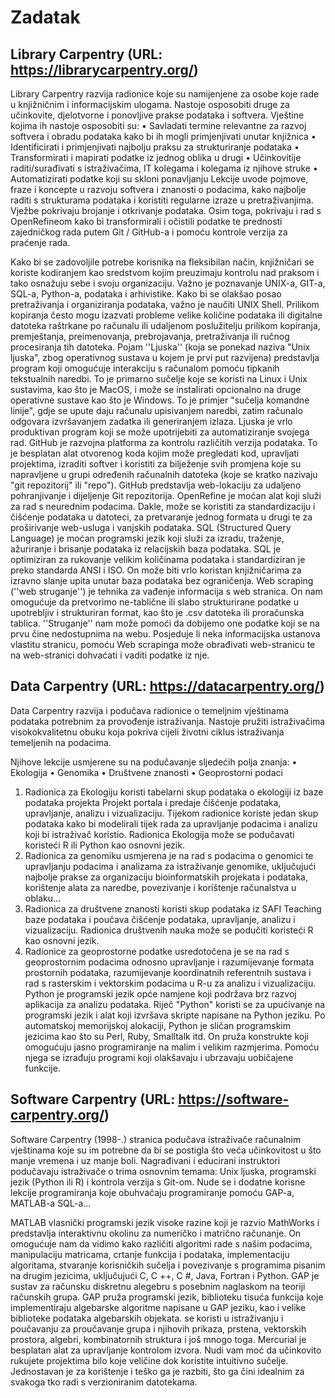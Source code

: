 # Zadatak



## Library Carpentry (URL: https://librarycarpentry.org/)
Library Carpentry razvija radionice koje su namijenjene za osobe koje rade u knjižničnim i informacijskim ulogama. Nastoje osposobiti druge za učinkovite, djelotvorne i ponovljive prakse podataka i softvera. Vještine kojima ih nastoje osposobiti su:
•	Savladati termine relevantne za razvoj softvera i obradu podataka kako bi ih mogli primjenjivati unutar knjižnica
•	Identificirati i primjenjivati najbolju praksu za strukturiranje podataka
•	Transformirati i mapirati podatke iz jednog oblika u drugi
•	Učinkovitije raditi/surađivati s istraživačima, IT kolegama i kolegama iz njihove struke
•	Automatizirati podatke koji su skloni ponavljanju
Lekcije uvode pojmove, fraze i koncepte u razvoju softvera i znanosti o podacima, kako najbolje raditi s strukturama podataka i koristiti regularne izraze u pretraživanjima. Vježbe pokrivaju brojanje i otkrivanje podataka. Osim toga, pokrivaju i rad s OpenRefineom kako bi transformirali i očistili podatke te prednosti zajedničkog rada putem Git / GitHub-a i pomoću kontrole verzija za praćenje rada.

Kako bi se zadovoljile potrebe korisnika na fleksibilan način, knjižničari se koriste kodiranjem kao sredstvom kojim preuzimaju kontrolu nad praksom i tako osnažuju sebe i svoju organizaciju. Važno je poznavanje UNIX-a, GIT-a, SQL-a, Python-a, podataka i arhivistike. Kako bi se olakšao posao pretraživanja i organiziranja podataka, važno je naučiti UNIX Shell. Prilikom kopiranja često mogu izazvati probleme velike količine podataka ili digitalne datoteka raštrkane po računalu ili udaljenom poslužitelju prilikom kopiranja, premještanja, preimenovanja, prebrojavanja, pretraživanja ili ručnog procesiranja tih datoteka.
Pojam ''Ljuska'' (koja se ponekad naziva "Unix ljuska", zbog operativnog sustava u kojem je prvi put razvijena) predstavlja program koji omogućuje interakciju s računalom pomoću tipkanih tekstualnih naredbi. To je primarno sučelje koje se koristi na Linux i Unix sustavima, kao što je MacOS, i može se instalirati opcionalno na druge operativne sustave kao što je Windows. To je primjer "sučelja komandne linije", gdje se upute daju računalu upisivanjem naredbi, zatim računalo odgovara izvršavanjem zadatka ili generiranjem izlaza. Ljuska je vrlo produktivan program koji se može upotrijebiti za automatiziranje svojega rad.
GitHub je razvojna platforma za kontrolu različitih verzija podataka. To je besplatan alat otvorenog koda kojim može pregledati kod, upravljati projektima, izraditi softver i koristiti za bilježenje svih promjena koje su napravljene u grupi određenih računalnih datoteka (koje se kratko nazivaju "git repozitorij" ili "repo"). GitHub predstavlja web-lokaciju za udaljeno pohranjivanje i dijeljenje Git repozitorija.
OpenRefine je moćan alat koji služi za rad s neurednim podacima. Dakle, može se koristiti za standardizaciju i čišćenje podataka u datoteci, za pretvaranje jednog formata u drugi te za proširivanje web-usluga i vanjskih podataka.
SQL (Structured Query Language)  je moćan programski jezik koji služi za  izradu, traženje, ažuriranje i brisanje podataka iz relacijskih baza podataka. SQL je optimiziran za rukovanje velikim količinama podataka i standardiziran je preko standarda ANSI i ISO. On može biti vrlo koristan knjižničarima za izravno slanje upita unutar baza podataka bez ograničenja.
Web scraping (''web struganje'') je tehnika za vađenje informacija s web stranica. On nam omogućuje da pretvorimo ne-tablične ili slabo strukturirane podatke u upotrebljiv i strukturiran format, kao što je .csv datoteka ili proračunska tablica. ''Struganje'' nam može pomoći da dobijemo one podatke koji se na prvu čine nedostupnima na webu. Posjeduje li neka informacijska ustanova vlastitu stranicu, pomoću Web scrapinga može obrađivati web-stranicu te  na web-stranici dohvaćati i vaditi podatke iz nje.

## Data Carpentry (URL: https://datacarpentry.org/)
Data Carpentry razvija i podučava radionice o temeljnim vještinama podataka potrebnim za provođenje istraživanja. Nastoje  pružiti istraživačima visokokvalitetnu obuku koja pokriva cijeli životni ciklus istraživanja temeljenih na podacima.

Njihove lekcije usmjerene su na podučavanje sljedećih polja znanja:
•	Ekologija
•	Genomika
•	Društvene znanosti
•	Geoprostorni podaci
1.	Radionica za Ekologiju koristi tabelarni skup podataka o ekologiji iz baze podataka projekta Projekt portala i predaje čišćenje podataka, upravljanje, analizu i vizualizaciju. Tijekom radionice koriste jedan skup podataka kako bi modelirali tijek rada za upravljanje podacima i analizu koji bi istraživač koristio. Radionica Ekologija može se podučavati koristeći R ili Python kao osnovni jezik.
2.	Radionica za genomiku usmjerena je na rad s podacima o genomici te upravljanju podacima i analizama za istraživanje genomike, uključujući najbolje prakse za organizaciju bioinformatskih projekata i podataka, korištenje alata za naredbe, povezivanje i korištenje računalstva u oblaku...
3.	Radionica za društvene znanosti koristi skup podataka iz SAFI Teaching baze podataka i poučava čišćenje podataka, upravljanje, analizu i vizualizaciju. Radionica društvenih nauka može se podučiti koristeći R kao osnovni jezik.
4.	Radionice za geoprostorne podatke usredotočena je se na rad s geoprostornim podacima odnosno upravljanje i razumijevanje formata prostornih podataka, razumijevanje koordinatnih referentnih sustava i rad s rasterskim i vektorskim podacima u R-u za analizu i vizualizaciju.
Python je programski jezik opće namjene koji podržava brz razvoj aplikacija za analizu podataka. Riječ "Python" koristi se za upućivanje na programski jezik i alat koji izvršava skripte napisane na Python jeziku. Po automatskoj memorijskoj alokaciji, Python je sličan programskim jezicima kao što su Perl, Ruby, Smalltalk itd. On pruža konstrukte koji omogućuju jasno programiranje na malim i velikim razmjerima. Pomoću njega se izrađuju programi koji olakšavaju i ubrzavaju uobičajene funkcije.

## Software Carpentry (URL: https://software-carpentry.org/)
Software Carpentry (1998-.) stranica podučava istraživače računalnim vještinama koje su im potrebne da bi se postigla što veća učinkovitost u  što manje vremena i uz manje boli. Nagrađivani  i educirani instruktori podučavaju istraživače o trima osnovnim temama: Unix ljuska, programski jezik (Python ili R) i  kontrola verzija s Git-om. Nude se i dodatne korisne lekcije programiranja koje obuhvaćaju programiranje pomoću GAP-a, MATLAB-a SQL-a… 

MATLAB vlasnički programski jezik visoke razine koji je razvio MathWorks i predstavlja interaktivnu okolinu za numeričko i matrično računanje. On omogućuje nam da vidimo kako različiti algoritmi rade s našim podacima, manipulaciju matricama, crtanje funkcija i podataka, implementaciju algoritama, stvaranje korisničkih sučelja i povezivanje s programima pisanim na drugim jezicima, uključujući C, C ++, C #, Java, Fortran i Python.
GAP je sustav za računsku diskretnu alegebru s posebnim naglaskom na teoriji računskih grupa. GAP pruža programski jezik, biblioteku tisuća funkcija koje implementiraju algebarske algoritme napisane u GAP jeziku, kao i velike biblioteke podataka algebarskih objekata. se koristi u istraživanju i poučavanju za proučavanje grupa i njihovih prikaza, prstena, vektorskih prostora, algebri, kombinatornih struktura i još mnogo toga.
Mercurial je besplatan alat za upravljanje kontrolom izvora. Nudi vam moć da učinkovito rukujete projektima bilo koje veličine dok koristite intuitivno sučelje. Jednostavan je za korištenje i teško ga je razbiti, što ga čini idealnim za svakoga tko radi s verzioniranim datotekama.


